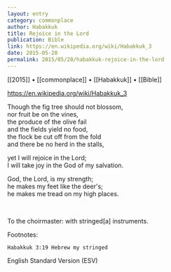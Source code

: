 ```yaml
---
layout: entry
category: commonplace
author: Habakkuk
title: Rejoice in the Lord
publication: Bible
link: https://en.wikipedia.org/wiki/Habakkuk_3
date: 2015-05-20
permalink: 2015/05/20/habakkuk-rejoice-in-the-lord
---
```


[[2015]] • [[commonplace]] • [[Habakkuk]] • [[Bible]] 

https://en.wikipedia.org/wiki/Habakkuk_3

Though the fig tree should not blossom,
<br>    nor fruit be on the vines,
<br>the produce of the olive fail
<br>    and the fields yield no food,
<br>the flock be cut off from the fold
<br>    and there be no herd in the stalls,

yet I will rejoice in the Lord;
<br>    I will take joy in the God of my salvation.

God, the Lord, is my strength;
<br>    he makes my feet like the deer's;
<br>    he makes me tread on my high places.

<br>

To the choirmaster: with stringed[a] instruments.

Footnotes:

    Habakkuk 3:19 Hebrew my stringed

English Standard Version (ESV)
